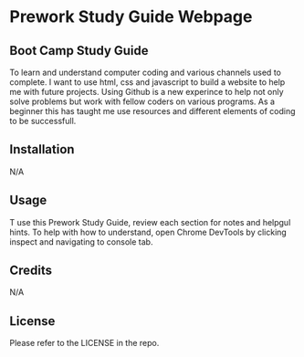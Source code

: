 # Prework Study Guide Webpage

## Boot Camp Study Guide

To learn and understand computer coding and various channels used to complete.  I want to use html, css and javascript to build a website to help me with future projects. Using Github is a new experince to help not only solve problems but work with fellow coders on various programs.  As a beginner this has taught me use resources and different elements of coding to be successfull.

## Installation

N/A

## Usage

T use this Prework Study Guide, review each section for notes and helpgul hints. To help with how to understand, open Chrome DevTools by clicking inspect and navigating to console tab.



## Credits

N/A

## License

Please refer to the LICENSE in the repo.

